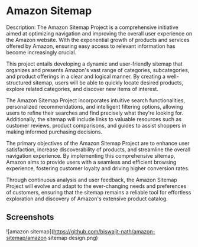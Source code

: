# Amazon Sitemap
Description:
The Amazon Sitemap Project is a comprehensive initiative aimed at optimizing navigation and improving the overall user experience on the Amazon website. With the exponential growth of products and services offered by Amazon, ensuring easy access to relevant information has become increasingly crucial.

This project entails developing a dynamic and user-friendly sitemap that organizes and presents Amazon's vast range of categories, subcategories, and product offerings in a clear and logical manner. By creating a well-structured sitemap, users will be able to quickly locate desired products, explore related categories, and discover new items of interest.

The Amazon Sitemap Project incorporates intuitive search functionalities, personalized recommendations, and intelligent filtering options, allowing users to refine their searches and find precisely what they're looking for. Additionally, the sitemap will include links to valuable resources such as customer reviews, product comparisons, and guides to assist shoppers in making informed purchasing decisions.

The primary objectives of the Amazon Sitemap Project are to enhance user satisfaction, increase discoverability of products, and streamline the overall navigation experience. By implementing this comprehensive sitemap, Amazon aims to provide users with a seamless and efficient browsing experience, fostering customer loyalty and driving higher conversion rates.

Through continuous analysis and user feedback, the Amazon Sitemap Project will evolve and adapt to the ever-changing needs and preferences of customers, ensuring that the sitemap remains a reliable tool for effortless exploration and discovery of Amazon's extensive product catalog.

## Screenshots
![amazon sitemap](https://github.com/biswajit-nath/amazon-sitemap/amazon sitemap design.png)
